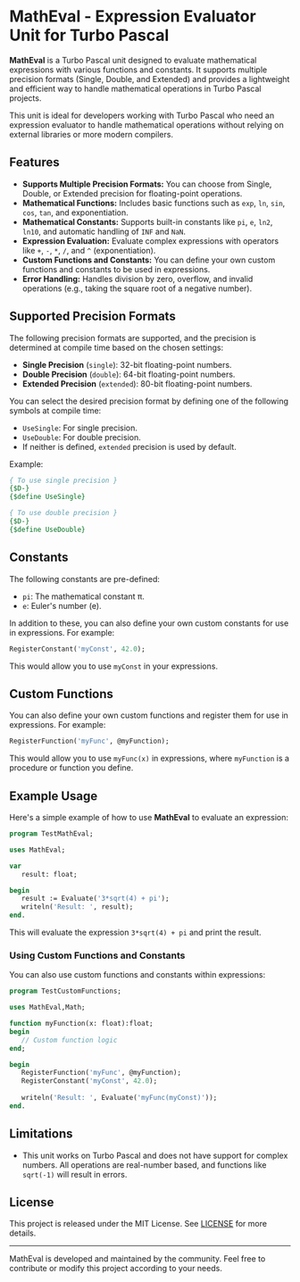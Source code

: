 
# MathEval - Expression Evaluator Unit for Turbo Pascal

**MathEval** is a Turbo Pascal unit designed to evaluate mathematical expressions with various functions and constants. It supports multiple precision formats (Single, Double, and Extended) and provides a lightweight and efficient way to handle mathematical operations in Turbo Pascal projects. 

This unit is ideal for developers working with Turbo Pascal who need an expression evaluator to handle mathematical operations without relying on external libraries or more modern compilers.

## Features
- **Supports Multiple Precision Formats:** You can choose from Single, Double, or Extended precision for floating-point operations.
- **Mathematical Functions:** Includes basic functions such as `exp`, `ln`, `sin`, `cos`, `tan`, and exponentiation.
- **Mathematical Constants:** Supports built-in constants like `pi`, `e`, `ln2`, `ln10`, and automatic handling of `INF` and `NaN`.
- **Expression Evaluation:** Evaluate complex expressions with operators like `+`, `-`, `*`, `/`, and `^` (exponentiation).
- **Custom Functions and Constants:** You can define your own custom functions and constants to be used in expressions.
- **Error Handling:** Handles division by zero, overflow, and invalid operations (e.g., taking the square root of a negative number).

## Supported Precision Formats

The following precision formats are supported, and the precision is determined at compile time based on the chosen settings:

- **Single Precision** (`single`): 32-bit floating-point numbers.
- **Double Precision** (`double`): 64-bit floating-point numbers.
- **Extended Precision** (`extended`): 80-bit floating-point numbers.

You can select the desired precision format by defining one of the following symbols at compile time:

- `UseSingle`: For single precision.
- `UseDouble`: For double precision.
- If neither is defined, `extended` precision is used by default.

Example:

```pascal
{ To use single precision }
{$D-} 
{$define UseSingle}
```

```pascal
{ To use double precision }
{$D-}
{$define UseDouble}
```

## Constants

The following constants are pre-defined:

- `pi`: The mathematical constant π.
- `e`: Euler's number (e).
  
In addition to these, you can also define your own custom constants for use in expressions. For example:

```pascal
RegisterConstant('myConst', 42.0);
```

This would allow you to use `myConst` in your expressions.

## Custom Functions

You can also define your own custom functions and register them for use in expressions. For example:

```pascal
RegisterFunction('myFunc', @myFunction);
```

This would allow you to use `myFunc(x)` in expressions, where `myFunction` is a procedure or function you define.

## Example Usage

Here's a simple example of how to use **MathEval** to evaluate an expression:

```pascal
program TestMathEval;

uses MathEval;

var
   result: float;

begin
   result := Evaluate('3*sqrt(4) + pi');
   writeln('Result: ', result);
end.
```

This will evaluate the expression `3*sqrt(4) + pi` and print the result.

### Using Custom Functions and Constants

You can also use custom functions and constants within expressions:

```pascal
program TestCustomFunctions;

uses MathEval,Math;

function myFunction(x: float):float;
begin
   // Custom function logic
end;

begin
   RegisterFunction('myFunc', @myFunction);
   RegisterConstant('myConst', 42.0);
   
   writeln('Result: ', Evaluate('myFunc(myConst)'));
end.
```

## Limitations

- This unit works on Turbo Pascal and does not have support for complex numbers. All operations are real-number based, and functions like `sqrt(-1)` will result in errors.

## License

This project is released under the MIT License. See [LICENSE](LICENSE) for more details.

---

MathEval is developed and maintained by the community. Feel free to contribute or modify this project according to your needs.
